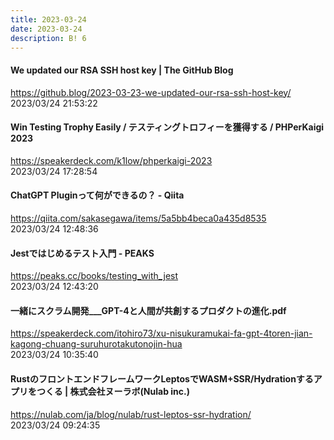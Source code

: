 ```yaml
---
title: 2023-03-24
date: 2023-03-24
description: B! 6
---
```


#### We updated our RSA SSH host key | The GitHub Blog
https://github.blog/2023-03-23-we-updated-our-rsa-ssh-host-key/<br>
2023/03/24 21:53:22<br>


#### Win Testing Trophy Easily / テスティングトロフィーを獲得する / PHPerKaigi 2023
https://speakerdeck.com/k1low/phperkaigi-2023<br>
2023/03/24 17:28:54<br>


#### ChatGPT Pluginって何ができるの？ - Qiita
https://qiita.com/sakasegawa/items/5a5bb4beca0a435d8535<br>
2023/03/24 12:48:36<br>


#### Jestではじめるテスト入門 - PEAKS
https://peaks.cc/books/testing_with_jest<br>
2023/03/24 12:43:20<br>


#### 一緒にスクラム開発___GPT-4と人間が共創するプロダクトの進化.pdf
https://speakerdeck.com/itohiro73/xu-nisukuramukai-fa-gpt-4toren-jian-kagong-chuang-suruhurotakutonojin-hua<br>
2023/03/24 10:35:40<br>


#### RustのフロントエンドフレームワークLeptosでWASM+SSR/Hydrationするアプリをつくる | 株式会社ヌーラボ(Nulab inc.)
https://nulab.com/ja/blog/nulab/rust-leptos-ssr-hydration/<br>
2023/03/24 09:24:35<br>


